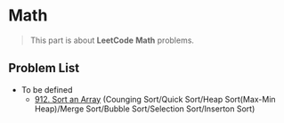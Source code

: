 # Math

> This part is about **LeetCode** **Math** problems.


## Problem List

* To be defined
  * [912. Sort an Array](leetcode/sort/912.Sort-an-Array.md) (Counging Sort/Quick Sort/Heap Sort(Max-Min Heap)/Merge Sort/Bubble Sort/Selection Sort/Inserton Sort)
  


  
